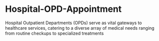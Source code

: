 # Hospital-OPD-Appointment
Hospital Outpatient Departments (OPDs) serve as vital gateways to healthcare services, catering to a diverse array of medical needs ranging from routine checkups to specialized treatments

